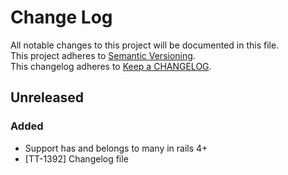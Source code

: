 # Change Log
All notable changes to this project will be documented in this file.  
This project adheres to [Semantic Versioning](http://semver.org/).  
This changelog adheres to [Keep a CHANGELOG](http://keepachangelog.com/).  

## Unreleased
### Added
- Support has and belongs to many in rails 4+
- [TT-1392] Changelog file
